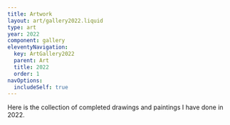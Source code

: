 ```yaml
---
title: Artwork
layout: art/gallery2022.liquid
type: art
year: 2022
component: gallery
eleventyNavigation:
  key: ArtGallery2022
  parent: Art
  title: 2022
  order: 1
navOptions:
  includeSelf: true
---
```


Here is the collection of completed drawings and paintings I have done in 2022.

